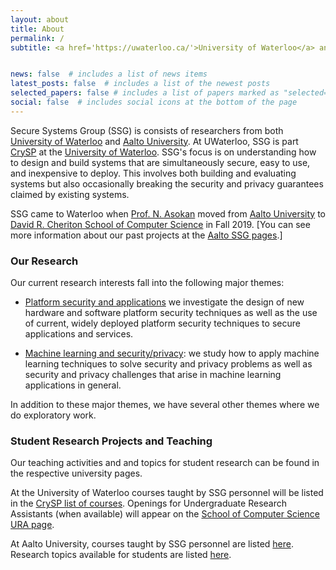 ```yaml
---
layout: about
title: About
permalink: /
subtitle: <a href='https://uwaterloo.ca/'>University of Waterloo</a> and <a href='https://aalto.fi/'>Aalto University</a>.


news: false  # includes a list of news items
latest_posts: false  # includes a list of the newest posts
selected_papers: false # includes a list of papers marked as "selected={true}"
social: false  # includes social icons at the bottom of the page
---
```


Secure Systems Group (SSG) is consists of researchers from both [University of Waterloo](https://crysp.uwaterloo.ca/ssg) and [Aalto University](https://ssg.aalto.fi). At UWaterloo, SSG is  part [CrySP](https://crysp.uwaterloo.ca/) at the [University of Waterloo](https://uwaterloo.ca/). SSG's focus is on understanding how to design and build systems that are simultaneously secure, easy to use, and inexpensive to deploy. This involves both building and evaluating systems but also occasionally breaking the security and privacy guarantees claimed by existing systems.

SSG came to Waterloo when [Prof. N. Asokan](https://asokan.org/asokan/) moved from [Aalto University](https://cs.aalto.fi/) to [David R. Cheriton School of Computer Science](https://cs.uwaterloo.ca/) in Fall 2019.
[You can see more information about our past projects at the [Aalto SSG pages](https://ssg.aalto.fi/).] 

### Our Research

Our current research interests fall into the following major themes:

  - [Platform security and applications](https://ssg-research.github.io/platsec/) we investigate the design of new hardware and software platform security techniques as well as the use of current, widely deployed platform security techniques to secure applications and services.

  - [Machine learning and security/privacy](https://ssg-research.github.io/mlsec/): we study how to apply machine learning techniques to solve security and privacy problems as well as security and privacy challenges that arise in machine learning applications in general.

In addition to these major themes, we have several other themes where we do exploratory work.

### Student Research Projects and Teaching
Our teaching activities and and topics for student research can be found in the respective university pages.

At the University of Waterloo courses taught by SSG personnel will be listed in the [CrySP list of courses](https://crysp.uwaterloo.ca/courses). Openings for Undergraduate Research Assistants (when available) will appear on the [School of Computer Science URA page](https://cs.uwaterloo.ca/current-undergraduate-students/research-opportunities/undergraduate-research-assistantship-ura-program).

At Aalto University, courses taught by SSG personnel are listed [here](https://ssg.aalto.fi/education/). Research topics available for students are listed [here](https://wiki.aalto.fi/display/sesy/Available+Research+Topics+for+Students).
